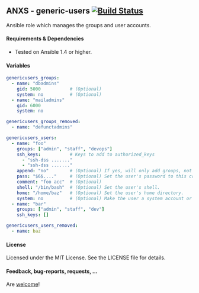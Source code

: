 ## ANXS - generic-users [![Build Status](https://travis-ci.org/ANXS/generic-users.png)](https://travis-ci.org/ANXS/generic-users)

Ansible role which manages the groups and user accounts.


#### Requirements & Dependencies
- Tested on Ansible 1.4 or higher.


#### Variables

```yaml
genericusers_groups:
  - name: "dbadmins"
    gid: 5000           # (Optional)
    system: no          # (Optional)
  - name: "mailadmins"
    gid: 6000
    system: no

genericusers_groups_removed:
  - name: "defunctadmins"

genericusers_users:
  - name: "foo"
    groups: ["admin", "staff", "devops"]
    ssh_keys:           # Keys to add to authorized_keys
      - "ssh-dss ......."
      - "ssh-dss ......."
    append: "no"        # (Optional) If yes, will only add groups, not set them to just the list in groups.
    pass: "$6$...."     # (Optional) Set the user's password to this crypted value.
    comment: "foo acc"  # (Optional) 
    shell: "/bin/bash"  # (Optional) Set the user's shell.
    home: "/home/baz"   # (Optional) Set the user's home directory.
    system: no          # (Optional) Make the user a system account or not.
  - name: "bar"
    groups: ["admin", "staff", "dev"]
    ssh_keys: []

genericusers_users_removed:
  - name: baz
```


#### License

Licensed under the MIT License. See the LICENSE file for details.


#### Feedback, bug-reports, requests, ...

Are [welcome](https://github.com/ANXS/generic-users/issues)!
